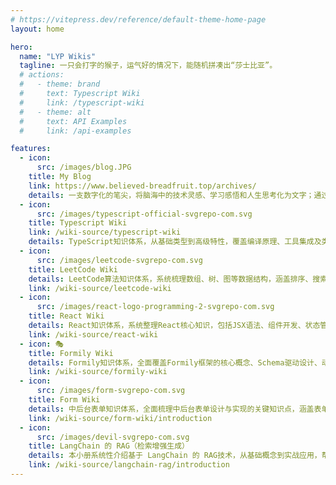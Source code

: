 ```yaml
---
# https://vitepress.dev/reference/default-theme-home-page
layout: home

hero:
  name: "LYP Wikis"
  tagline: 一只会打字的猴子，运气好的情况下，能随机拼凑出“莎士比亚”。
  # actions:
  #   - theme: brand
  #     text: Typescript Wiki
  #     link: /typescript-wiki
  #   - theme: alt
  #     text: API Examples
  #     link: /api-examples

features:
  - icon:
      src: /images/blog.JPG
    title: My Blog
    link: https://www.believed-breadfruit.top/archives/
    details: 一支数字化的笔尖，将脑海中的技术灵感、学习感悟和人生思考化为文字；通过编码表达创造，通过写作传递热爱。每篇文章都是我兴趣和思想的脚注。
  - icon:
      src: /images/typescript-official-svgrepo-com.svg
    title: Typescript Wiki
    link: /wiki-source/typescript-wiki
    details: TypeScript知识体系，从基础类型到高级特性，覆盖编译原理、工具集成及类型编程，深入探索类型系统的核心与应用逻辑。
  - icon: 
      src: /images/leetcode-svgrepo-com.svg
    title: LeetCode Wiki
    details: LeetCode算法知识体系，系统梳理数组、树、图等数据结构，涵盖排序、搜索、动态规划等算法及问题求解技巧。
    link: /wiki-source/leetcode-wiki
  - icon: 
      src: /images/react-logo-programming-2-svgrepo-com.svg
    title: React Wiki
    details: React知识体系，系统整理React核心知识，包括JSX语法、组件开发、状态管理、生命周期、Hooks等，帮助深入理解React的工作原理和最佳实践，提升开发效率与代码质量。
    link: /wiki-source/react-wiki
  - icon: 🎭
    title: Formily Wiki
    details: Formily知识体系，全面覆盖Formily框架的核心概念、Schema驱动设计、动态表单、表单验证、状态管理等功能，助力构建灵活高效的表单系统。
    link: /wiki-source/formily-wiki
  - icon: 
      src: /images/form-svgrepo-com.svg
    title: Form Wiki
    details: 中后台表单知识体系，全面梳理中后台表单设计与实现的关键知识点，涵盖表单布局、验证、动态渲染、审批流、搜索筛选等常见模式与优化方案，帮助提升表单开发效率与用户体验。
    link: /wiki-source/form-wiki/introduction
  - icon: 
      src: /images/devil-svgrepo-com.svg
    title: LangChain 的 RAG（检索增强生成）
    details: 本小册系统性介绍基于 LangChain 的 RAG技术，从基础概念到实战应用，帮助读者掌握如何构建智能检索增强生成系统，实现高效知识问答、文档总结等任务。
    link: /wiki-source/langchain-rag/introduction
---
```



